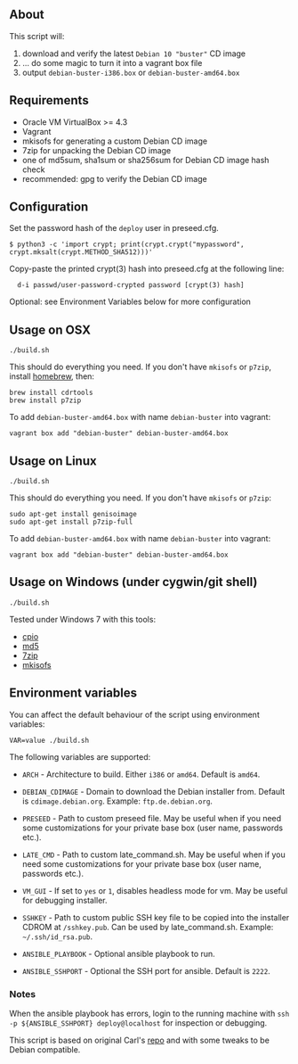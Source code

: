 ## About

This script will:

 1. download and verify the latest `Debian 10 "buster"` CD image
 2. ... do some magic to turn it into a vagrant box file
 3. output `debian-buster-i386.box` or `debian-buster-amd64.box`

## Requirements

 * Oracle VM VirtualBox >= 4.3
 * Vagrant
 * mkisofs for generating a custom Debian CD image
 * 7zip for unpacking the Debian CD image
 * one of md5sum, sha1sum or sha256sum for Debian CD image hash check
 * recommended: gpg to verify the Debian CD image

## Configuration

Set the password hash of the `deploy` user in preseed.cfg.

    $ python3 -c 'import crypt; print(crypt.crypt("mypassword", crypt.mksalt(crypt.METHOD_SHA512)))'

Copy-paste the printed crypt(3) hash into preseed.cfg at the following line:

      d-i passwd/user-password-crypted password [crypt(3) hash]

Optional: see Environment Variables below for more configuration

## Usage on OSX

    ./build.sh

This should do everything you need. If you don't have `mkisofs` or `p7zip`, install [homebrew](http://mxcl.github.com/homebrew/), then:

    brew install cdrtools
    brew install p7zip

To add `debian-buster-amd64.box` with name `debian-buster` into vagrant:

    vagrant box add "debian-buster" debian-buster-amd64.box

## Usage on Linux

    ./build.sh

This should do everything you need. If you don't have `mkisofs` or `p7zip`:

    sudo apt-get install genisoimage
    sudo apt-get install p7zip-full

To add `debian-buster-amd64.box` with name `debian-buster` into vagrant:

    vagrant box add "debian-buster" debian-buster-amd64.box

## Usage on Windows (under cygwin/git shell)

    ./build.sh

Tested under Windows 7 with this tools:

 * [cpio](http://gnuwin32.sourceforge.net/packages/cpio.htm)
 * [md5](http://www.fourmilab.ch/md5/)
 * [7zip](http://www.7-zip.org/)
 * [mkisofs](http://sourceforge.net/projects/cdrtoolswin/)

## Environment variables

You can affect the default behaviour of the script using environment variables:

    VAR=value ./build.sh

The following variables are supported:

* `ARCH` - Architecture to build. Either `i386` or `amd64`. Default is `amd64`.

* `DEBIAN_CDIMAGE` - Domain to download the Debian installer from. Default is `cdimage.debian.org`. Example: `ftp.de.debian.org`.

* `PRESEED` - Path to custom preseed file. May be useful when if you need some customizations for your private base box (user name, passwords etc.).

* `LATE_CMD` - Path to custom late_command.sh. May be useful when if you need some customizations for your private base box (user name, passwords etc.).

* `VM_GUI` - If set to `yes` or `1`, disables headless mode for vm. May be useful for debugging installer.

* `SSHKEY` - Path to custom public SSH key file to be copied into the installer CDROM at `/sshkey.pub`. Can be used by late_command.sh. Example: `~/.ssh/id_rsa.pub`.

* `ANSIBLE_PLAYBOOK` - Optional ansible playbook to run.

* `ANSIBLE_SSHPORT` - Optional the SSH port for ansible. Default is `2222`.



### Notes

When the ansible playbook has errors, login to the running machine with
`ssh -p ${ANSIBLE_SSHPORT} deploy@localhost` for inspection or debugging.

This script is based on original Carl's [repo](https://github.com/cal/vagrant-ubuntu-precise-64) and with some tweaks to be Debian compatible.
